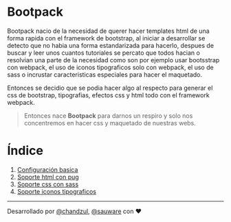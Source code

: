 # Bootpack

Bootpack nacio de la necesidad de querer hacer templates html de una forma rapida con el framework de bootstrap, al iniciar a desarrollar se detecto que no habia una forma estandarizada para hacerlo, despues de buscar y leer unos cuantos tutoriales se percato que todos hacian o resolvian una parte de la necesidad como son por ejemplo usar bootsstrap con webpack, el uso de iconos tipograficos solo con webpack, el uso de sass o incrustar caracteristicas especiales para hacer el maquetado.

Entonces se decidio que se podia hacer algo al respecto para generar el css de bootstrap, tipografias, efectos css y html todo con el framework webpack.

> Entonces nace **Bootpack** para darnos un respiro y solo nos concentremos en hacer css y maquetado de nuestras webs.

# Índice

1. [Configuración basica](#)
2. [Soporte html con pug](#)
3. [Soporte css con sass](#)
4. [Soporte iconos tipograficos](#)

***

Desarrollado por [@chandzul](https://chandzul.com), [@sauware](https://sauware.com) con :heart: